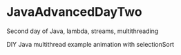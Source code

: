 # JavaAdvancedDayTwo
Second day of Java, lambda, streams, multithreading

DIY Java multithread example animation with selectionSort
